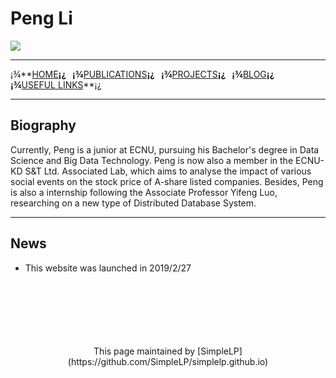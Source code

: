 # Peng Li 
<img style="-webkit-user-select: none;" src="https://raw.githubusercontent.com/SimpleLP/simplelp.github.io/master/profile.PNG">

------------------------

¡¾**[HOME](https://simplelp.github.io/)**¡¿&nbsp; &nbsp;¡¾**[PUBLICATIONS](https://simplelp.github.io/publications/)**¡¿&nbsp;&nbsp; ¡¾**[PROJECTS](https://simplelp.github.io/projects/)**¡¿ &nbsp;&nbsp;¡¾**[BLOG](https://simplelp.github.io/blog/)**¡¿&nbsp;&nbsp;  ¡¾**[USEFUL LINKS](https://simplelp.github.io/links/)**¡¿

---------------------

## Biography
Currently, Peng is a junior at ECNU, pursuing his Bachelor's  degree in Data Science and Big Data Technology. Peng is now also a member in the ECNU-KD S&T Ltd. Associated  Lab, which aims to analyse the impact of various social events on the stock price of A-share listed companies. Besides, Peng is also a internship following the Associate Professor  Yifeng Luo, researching on a new type of Distributed Database System.

---------------------------

## News
- This website was launched in 2019/2/27


<br>
<br>
<br>
<br>
<br>
<br>
<center>This page maintained by [SimpleLP](https://github.com/SimpleLP/simplelp.github.io)</center>
